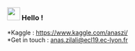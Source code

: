 ### <img src="https://media.giphy.com/media/hvRJCLFzcasrR4ia7z/giphy.gif" width="30px"> Hello !

*Kaggle : https://www.kaggle.com/anaszi/ <br/>
*Get in touch : anas.zilali@ecl19.ec-lyon.fr
